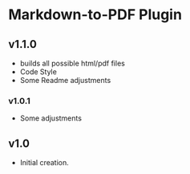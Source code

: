 # Markdown-to-PDF Plugin

## v1.1.0
- builds all possible html/pdf files
- Code Style
- Some Readme adjustments

### v1.0.1
- Some adjustments

## v1.0
- Initial creation.